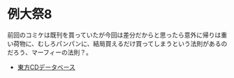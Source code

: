 # 例大祭8

前回のコミケは既刊を買っていたが今回は差分だからと思ったら意外に帰りは重い荷物に、むしろパンパンに、結局買えるだけ買ってしまうという法則があるのだろう、マーフィーの法則？。



- [東方CDデータベース](http://www.jv44.info/cddb/)
